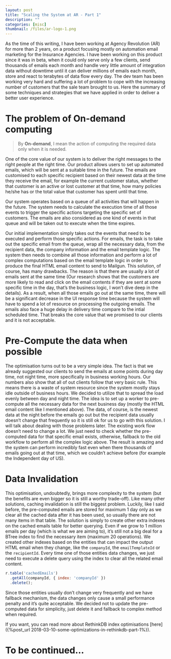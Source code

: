 ```yaml
---
layout: post
title: "Scaling the System at AR - Part 1"
description: ""
categories: [misc]
thumbnail: /files/ar-logo-1.png
---
```


As the time of this writing, I have been working at Agency Revolution (AR) for more than 2 years, on
a product focusing mostly on automation email marketing for the Insurance Agencies. I have been
working on this product since it was in beta, when it could only serve only a few clients, send
thousands of emails each month and handle very little amount of integration data without downtime
until it can deliver millions of emails each month, store and react to terabytes of data flow every
day. The dev team has been working very hard and suffering a lot of problem to cope with the
increasing number of customers that the sale team brought to us. Here the summary of some techniques and strategies that we have applied in order to deliver a better user experience.

# The problem of On-demand computing

> By **On-demand**, I mean the action of computing the required data only when it is needed.

One of the core value of our system is to deliver the right messages to the right people at the right time. Our product allows users to set up automated emails, which will be sent at a suitable time in the future. The emails are customised to each specific recipient based on their newest data at the time they receive the email, for example the current customer status, whether that customer is an active or lost customer at that time, how many policies he/she has or the total value that customer has spent until that time.

Our system operates based on a queue of all activities that will happen in the future. The system needs to calculate the execution time of all those events to trigger the specific actions targeting the specific set of customers. The emails are also considered as one kind of events in that queue and will be taken out to execute when the time expires.

Our initial implementation simply takes out the events that need to be executed and perform those specific actions. For emails, the task is to take out the specific email from the queue, wrap all the necessary data, from the recipient data, the company information and the email template logic. The system then needs to combine all those information and perform a lot of complex computations based on the email template logic in order to produce the final HTML email content to send to Mailgun. This solution, of course, has many drawbacks. The reason is that there are usually a lot of emails sent at the same time (Our research shows that the customers are more likely to read and click on the email contents if they are sent at some specific time in the day, that’s the business logic, I won’t dive deep in  the details). As a result, when all those emails go out at the same time, there will be a significant decrease in the UI response time because the system will have to spend a lot of resource on processing the outgoing emails. The emails also face a huge delay in delivery time compare to the intial scheduled time. That breaks the core value that we promised to our clients and it is not acceptable.

# Pre-Compute the data when possible

The optimisation turns out to be a very simple idea. The fact is that we already suggested our clients to send the emails at some points during day time, not night time, more specifically in business working hours. Our numbers also show that all of out clients follow that very basic rule. This means there is a waste of system resource since the system mostly stays idle outside of business hours. We decided to utilize that to spread the load evenly between day and night time. The idea is to set up a worker to pre-compute all the necessary data for the next business day (mostly the HTML email content like I mentioned above). The data, of course, is the newest data at the night before the emails go out but the recipient data usually doesn’t change that frequently so it is still ok for us to go with this solution. I will talk about dealing with those problems later. The existing work flow doesn’t need to change a lot. We just need to check whether the pre-computed data for that specific email exists, otherwise, fallback to the old workflow to perform all the complex logic above. The result is amazing and the system can perform incredibly fast even when there thousands of emails going out at that time, which we couldn’t achieve before (for example the Independent day of US).

# Data Invalidation

This optimisation, undoubtedly, brings more complexity to the system (but the benefits are even bigger so it is still a worthy trade-off). Like many other solutions, caching invalidation is still the biggest problem. Luckily, like I said before, the pre-computed emails are stored for maximum 1 day only as we clear all the cached data after it has been used, so usually there are not many items in that table. The solution is simply to create other extra indexes on the cached emails table for better querying. Even if we grow to 1 million emails per day (which is what we are aiming to), it’s still not a big deal for a BTree index to find the necessary item (maximum 20 operations). We created other indexes based on the entities that can impact the output HTML email when they change, like the `companyId`, the `emailTemplateId` or the `recipientId`. Every time one of those entities data changes, we just need to execute a delete query using the index to clear all the related email content.

```js
r.table('cachedEmails')
  .getAll(companyId, { index: 'companyId' })
  .delete();
```

Since those entities usually don’t change very frequently and we have fallback mechanism, the data changes only cause a small performance penalty and it’s quite acceptable. We decided not to update the pre-computed data for simplicity, just delete it and fallback to complex method when required.

If you want, you can read more about RethinkDB index optimisations [here]({%post_url 2018-03-10-some-optimizations-in-rethinkdb-part-1%}).

# To be continued...